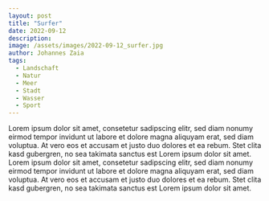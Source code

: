```yaml
---
layout: post
title: "Surfer"
date: 2022-09-12
description: 
image: /assets/images/2022-09-12_surfer.jpg
author: Johannes Zaia
tags: 
  - Landschaft
  - Natur
  - Meer
  - Stadt
  - Wasser
  - Sport
---
```

Lorem ipsum dolor sit amet, consetetur sadipscing elitr, sed diam nonumy eirmod tempor invidunt ut labore et dolore magna aliquyam erat, sed diam voluptua. At vero eos et accusam et justo duo dolores et ea rebum. Stet clita kasd gubergren, no sea takimata sanctus est Lorem ipsum dolor sit amet. Lorem ipsum dolor sit amet, consetetur sadipscing elitr, sed diam nonumy eirmod tempor invidunt ut labore et dolore magna aliquyam erat, sed diam voluptua. At vero eos et accusam et justo duo dolores et ea rebum. Stet clita kasd gubergren, no sea takimata sanctus est Lorem ipsum dolor sit amet.